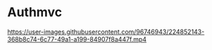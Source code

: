 # Authmvc


https://user-images.githubusercontent.com/96746943/224852143-368b8c74-6c77-49a1-a199-84907f8a447f.mp4

